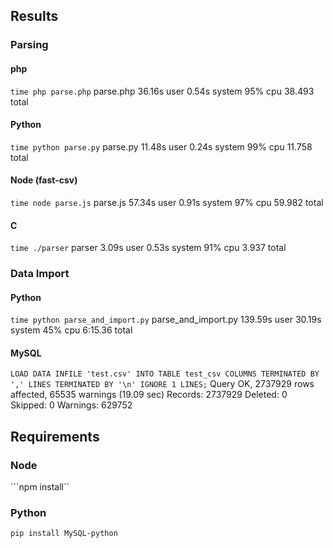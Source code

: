 ## Results

### Parsing

#### php 
```time php parse.php```
parse.php  36.16s user 0.54s system 95% cpu 38.493 total

#### Python
```time python parse.py```
parse.py  11.48s user 0.24s system 99% cpu 11.758 total

#### Node (fast-csv)
```time node parse.js```
parse.js  57.34s user 0.91s system 97% cpu 59.982 total

#### C
```time ./parser```
parser  3.09s user 0.53s system 91% cpu 3.937 total


### Data Import

#### Python
```time python parse_and_import.py```
parse_and_import.py  139.59s user 30.19s system 45% cpu 6:15.36 total

#### MySQL
```LOAD DATA INFILE 'test.csv' INTO TABLE test_csv COLUMNS TERMINATED BY ',' LINES TERMINATED BY '\n' IGNORE 1 LINES;```
Query OK, 2737929 rows affected, 65535 warnings (19.09 sec)
Records: 2737929  Deleted: 0  Skipped: 0  Warnings: 629752

## Requirements

### Node
```npm install``

### Python
```pip install MySQL-python```